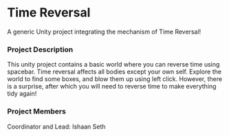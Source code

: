 # Time Reversal
 A generic Unity project integrating the mechanism of Time Reversal!

### Project Description
 This unity project contains a basic world where you can reverse time using spacebar. Time reversal affects all bodies except your own self. Explore the world to find some boxes, and blow them up using left click. However, there is a surprise, after which you will need to reverse time to make everything tidy again!

### Project Members
 Coordinator and Lead: Ishaan Seth
